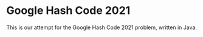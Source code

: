# Google Hash Code 2021

This is our attempt for the Google Hash Code 2021 problem, written in Java.
